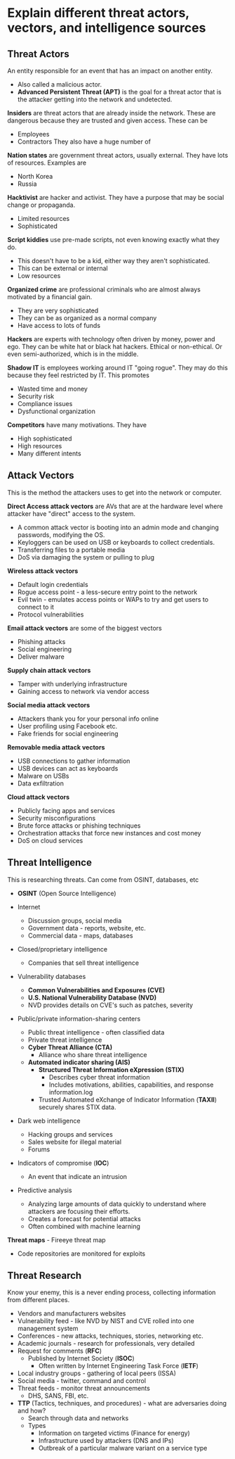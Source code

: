 # Explain different threat actors, vectors, and intelligence sources
## Threat Actors
An entity responsible for an event that has an impact on another entity.
- Also called a malicious actor.
- **Advanced Persistent Threat (APT)** is the goal for a threat actor that is the attacker getting into the network and undetected.

**Insiders** are threat actors that are already inside the network. These are dangerous because they are trusted and given access. These can be 
- Employees
- Contractors
They also have a huge number of 

**Nation states** are government threat actors, usually external. They have lots of resources. Examples are
- North Korea
- Russia

**Hacktivist** are hacker and activist. They have a purpose that may be social change or propaganda. 
- Limited resources
- Sophisticated

**Script kiddies** use pre-made scripts, not even knowing exactly what they do.
- This doesn't have to be a kid, either way they aren't sophisticated.
- This can be external or internal
- Low resources

**Organized crime** are professional criminals who are almost always motivated by a financial gain.
- They are very sophisticated 
- They can be as organized as a normal company
- Have access to lots of funds

**Hackers** are experts with technology often driven by money, power and ego. They can be white hat or black hat hackers. Ethical or non-ethical. Or even semi-authorized, which is in the middle.

**Shadow IT** is employees working around IT "going rogue". They may do this because they feel restricted by IT. This promotes 
- Wasted time and money
- Security risk
- Compliance issues
- Dysfunctional organization

**Competitors** have many motivations. They have
- High sophisticated
- High resources
- Many different intents


## Attack Vectors
This is the method the attackers uses to get into the network or computer.

**Direct Access attack vectors** are AVs that are at the hardware level where attacker have "direct" access to the system.
- A common attack vector is booting into an admin mode and changing passwords, modifying the OS.
- Keyloggers can be used on USB or keyboards to collect credentials.
- Transferring files to a portable media 
- DoS via damaging the system or pulling to plug

**Wireless attack vectors** 
- Default login credentials
- Rogue access point - a less-secure entry point to the network 
- Evil twin - emulates access points or WAPs to try and get users to connect to it
- Protocol vulnerabilities

**Email attack vectors** are some of the biggest vectors
- Phishing attacks
- Social engineering
- Deliver malware

**Supply chain attack vectors** 
- Tamper with underlying infrastructure
- Gaining access to network via vendor access

**Social media attack vectors**
- Attackers thank you for your personal info online
- User profiling using Facebook etc.
- Fake friends for social engineering

**Removable media attack vectors**
- USB connections to gather information
- USB devices can act as keyboards
- Malware on USBs
- Data exfiltration

**Cloud attack vectors**
- Publicly facing apps and services
- Security misconfigurations
- Brute force attacks or phishing techniques
- Orchestration attacks that force new instances and cost money
- DoS on cloud services


## Threat Intelligence
This is researching threats. Can come from OSINT, databases, etc
- **OSINT** (Open Source Intelligence)
- Internet
	- Discussion groups, social media
	- Government data - reports, website, etc.
	- Commercial data - maps, databases
- Closed/proprietary intelligence
	- Companies that sell threat intelligence
- Vulnerability databases
	- **Common Vulnerabilities and Exposures (CVE)**
	- **U.S. National Vulnerability Database (NVD)**
	- NVD provides details on CVE's such as patches, severity
	
- Public/private information-sharing centers
	- Public threat intelligence - often classified data
	- Private threat intelligence
	- **Cyber Threat Alliance (CTA)**
		- Alliance who share threat intelligence
	- **Automated indicator sharing (AIS)**
		- **Structured Threat Information eXpression (STIX)**
			- Describes cyber threat information
			- Includes motivations, abilities, capabilities, and response information.log 
		- Trusted Automated eXchange of Indicator Information (**TAXII**) securely shares STIX data.

- Dark web intelligence
	- Hacking groups and services
	- Sales website for illegal material
	- Forums
	
- Indicators of compromise (**IOC**)
	- An event that indicate an intrusion

- Predictive analysis
	- Analyzing large amounts of data quickly to understand where attackers are focusing their efforts.
	- Creates a forecast for potential attacks
	- Often combined with machine learning

**Threat maps** - Fireeye threat map

- Code repositories are monitored for exploits


## Threat Research
Know your enemy, this is a never ending process, collecting information from different places.
- Vendors and manufacturers websites
- Vulnerability feed - like NVD by NIST and CVE rolled into one management system
- Conferences - new attacks, techniques, stories, networking etc.
- Academic journals - research for professionals, very detailed
- Request for comments (**RFC**)
	- Published by Internet Society (**ISOC**)
		- Often written by Internet Engineering Task Force (**IETF**)
- Local industry groups - gathering of local peers (ISSA)
- Social media - twitter, command and control 
- Threat feeds - monitor threat announcements
	- DHS, SANS, FBI, etc.
- **TTP** (Tactics, techniques, and procedures) - what are adversaries doing and how?
	- Search through data and networks
	- Types
		- Information on targeted victims (Finance for energy)
		- Infrastructure used by attackers (DNS and IPs)
		- Outbreak of a particular malware variant on a service type